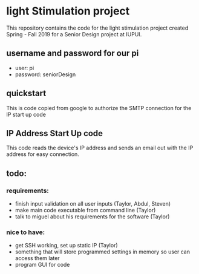 # light Stimulation project
This repository contains the code for the light stimulation project created Spring - Fall 2019 for a Senior Design project at IUPUI.

## username and password for our pi
 - user: pi
- password: seniorDesign

## quickstart
This is code copied from google to authorize the SMTP connection for the IP start up code

## IP Address Start Up code
This code reads the device's IP address and sends an email out with the IP address for easy connection.

## todo:
### requirements:
- finish input validation on all user inputs (Taylor, Abdul, Steven)
- make main code executable from command line (Taylor)
- talk to miguel about his requirements for the software (Taylor)


### nice to have:
- get SSH working, set up static IP (Taylor)
- something that will store programmed settings in memory so user can access them later
- program GUI for code
